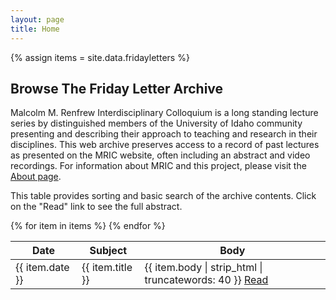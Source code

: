 ```yaml
---
layout: page
title: Home
---
```

{% assign items = site.data.fridayletters %}

<link href="{{ site.baseurl }}/css/vanilla-dataTables.min.css" rel="stylesheet" type="text/css">

## Browse The Friday Letter Archive

Malcolm M. Renfrew Interdisciplinary Colloquium is a long standing lecture series by distinguished members of the University of Idaho community presenting and describing their approach to teaching and research in their disciplines.
This web archive preserves access to a record of past lectures as presented on the MRIC website, often including an abstract and video recordings.
For information about MRIC and this project, please visit the [About page](about.html).

This table provides sorting and basic search of the archive contents. 
Click on the "Read" link to see the full abstract.

<table id="letter-table" class="display">
    <thead>
        <tr>
            <th>Date</th>
            <th>Subject</th>
            <th>Body</th>
        </tr>
    </thead>
    <tbody>
{% for item in items %}        
        <tr>
            <td>{{ item.date }}</td>
            <td>{{ item.title }}</td>
            <td>{{ item.body | strip_html | truncatewords: 40 }} <a href="{{ site.baseurl }}/letters/{{ item.date }}.html">Read</a></td>
        </tr>
{% endfor %}
    </tbody>
</table>

<script src="{{ site.baseurl }}/css/vanilla-dataTables.min.js" type="text/javascript"></script>

<script>
    var dataTable = new DataTable("#letter-table", {
        perPage: 20,
    });
</script>
